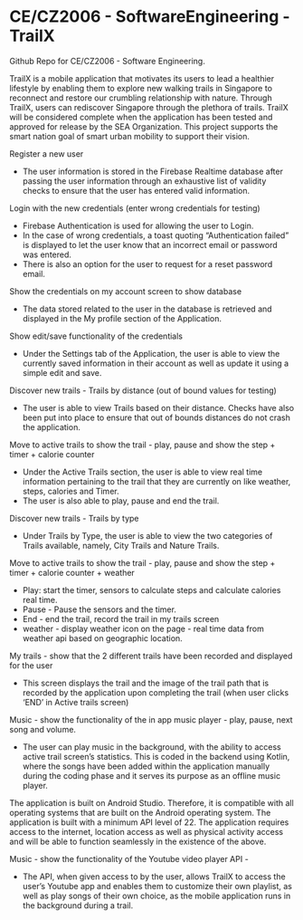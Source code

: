 # CE/CZ2006 - SoftwareEngineering - TrailX
Github Repo for CE/CZ2006 - Software Engineering.

TrailX is a mobile application that motivates its users to lead a healthier lifestyle by enabling them to explore new walking trails in Singapore to reconnect and restore our crumbling relationship with nature. Through TrailX, users can rediscover Singapore through the plethora of trails. TrailX will be considered complete when the application has been tested and approved for release by the SEA Organization. This project supports the smart nation goal of smart urban mobility to support their vision. 

Register a new user
- The user information is stored in the Firebase Realtime database after passing the user information through an exhaustive list of validity checks to ensure that the user has entered valid information.

Login with the new credentials (enter wrong credentials for testing)
- Firebase Authentication is used for allowing the user to Login.
- In the case of wrong credentials, a toast quoting “Authentication failed” is displayed to let the user know that an incorrect email or password was entered.
- There is also an option for the user to request for a reset password email.

Show the credentials on my account screen to show database 
- The data stored related to the user in the database is retrieved and displayed in the My profile section of the Application.

Show edit/save functionality of the credentials 
- Under the Settings tab of the Application, the user is able to view the currently saved information in their account as well as update it using a simple edit and save.

Discover new trails - Trails by distance (out of bound values for testing)
- The user is able to view Trails based on their distance. Checks have also been put into place to ensure that out of bounds distances do not crash the application.

Move to active trails to show the trail - play, pause and show the step + timer + calorie counter 
- Under the Active Trails section, the user is able to view real time information pertaining to the trail that they are currently on like weather, steps, calories and Timer.
- The user is also able to play, pause and end the trail.

Discover new trails - Trails by type
- Under Trails by Type, the user is able to view the two categories of Trails available, namely, City Trails and Nature Trails.

Move to active trails to show the trail - play, pause and show the step + timer + calorie counter + weather
- Play: start the timer, sensors to calculate steps and calculate calories real time.
- Pause - Pause the sensors and the timer.
- End - end the trail, record the trail in my trails screen 
- weather - display weather icon on the page - real time data from weather api based on geographic location. 

My trails - show that the 2 different trails have been recorded and displayed for the user
- This screen displays the trail and the image of the trail path that is recorded by the application upon completing the trail (when user clicks ‘END’ in Active trails screen) 

Music - show the functionality of the in app music player - play, pause, next song and volume. 
- The user can play music in the background, with the ability to access active trail screen’s statistics. This is coded in the backend using Kotlin, where the songs have been added within the application manually during the coding phase and it serves its purpose as an offline music player.

The application is built on Android Studio. Therefore, it is compatible with all operating systems that are built on the Android operating system. The application is built with a minimum API level of 22. The application requires access to the internet, location access as well as physical activity access and will be able to function seamlessly in the existence of the above.

Music - show the functionality of the Youtube video player API - 
- The API, when given access to by the user, allows TrailX to access the user’s Youtube app and enables them to customize their own playlist, as well as play songs of their own choice, as the mobile application runs in the background during a trail. 
